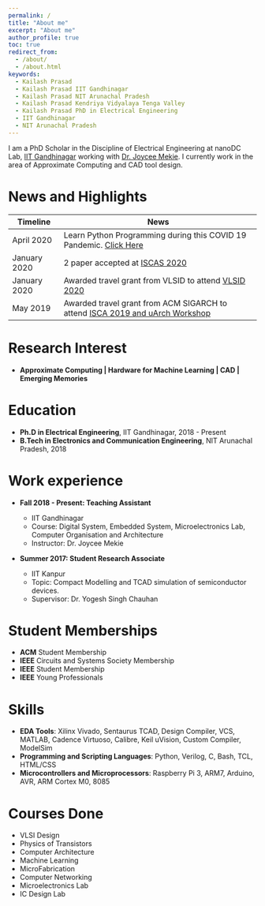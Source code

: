 ```yaml
---
permalink: /
title: "About me"
excerpt: "About me"
author_profile: true
toc: true
redirect_from: 
  - /about/
  - /about.html
keywords:
  - Kailash Prasad
  - Kailash Prasad IIT Gandhinagar
  - Kailash Prasad NIT Arunachal Pradesh
  - Kailash Prasad Kendriya Vidyalaya Tenga Valley
  - Kailash Prasad PhD in Electrical Engineering
  - IIT Gandhinagar
  - NIT Arunachal Pradesh
---
```


I am a PhD Scholar in the Discipline of Electrical Engineering at nanoDC Lab, [IIT Gandhinagar](https://iitgn.ac.in/)  working with [Dr. Joycee Mekie](https://joycee.people.iitgn.ac.in/). I currently work in the area of Approximate Computing and CAD tool design.

# News and Highlights

<div class="datatable-begin"></div>

| Timeline     | News                                           |
| ------------ | ---------------------------------------------- |
| April 2020   | Learn Python Programming during this COVID 19 Pandemic. [Click Here](https://kailash-prasad.github.io/personal/presentation/)
| January 2020 | 2 paper accepted at [ISCAS 2020](https://www.iscas2020.org/)
| January 2020 | Awarded travel grant from VLSID to attend [VLSID 2020](http://embeddedandvlsidesignconference.org/)
| May 2019 | Awarded travel grant from ACM SIGARCH to attend [ISCA 2019 and uArch Workshop](https://iscaconf.org/isca2019/index.html)

<div class="datatable-end"></div>

# Research Interest

* **Approximate Computing \| Hardware for Machine Learning \| CAD \| Emerging Memories**

# Education

* **Ph.D in Electrical Engineering**, IIT Gandhinagar, 2018 - Present
* **B.Tech in Electronics and Communication Engineering**, NIT Arunachal Pradesh, 2018

# Work experience

* **Fall 2018 - Present: Teaching Assistant**
  * IIT Gandhinagar
  * Course: Digital System, Embedded System, Microelectronics Lab, Computer Organisation and Architecture
  * Instructor: Dr. Joycee Mekie
  
* **Summer 2017: Student Research Associate**
  * IIT Kanpur
  * Topic: Compact Modelling and TCAD simulation of semiconductor devices.
  * Supervisor: Dr. Yogesh Singh Chauhan

# Student Memberships

* **ACM** Student Membership
* **IEEE** Circuits and Systems Society Membership
* **IEEE** Student Membership
* **IEEE** Young Professionals

# Skills

* **EDA Tools**: Xilinx Vivado, Sentaurus TCAD, Design Compiler, VCS, MATLAB, Cadence Virtuoso, Calibre, Keil uVision, Custom Compiler, ModelSim
* **Programming and Scripting Languages**: Python, Verilog, C, Bash, TCL, HTML/CSS
* **Microcontrollers and Microprocessors**: Raspberry Pi 3, ARM7, Arduino, AVR, ARM Cortex M0, 8085

# Courses Done

* VLSI Design           
* Physics of Transistors
* Computer Architecture 
* Machine Learning
* MicroFabrication      
* Computer Networking
* Microelectronics Lab  
* IC Design Lab
